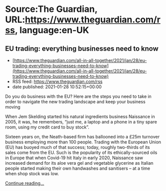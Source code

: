 # Source:The Guardian, URL:https://www.theguardian.com/rss, language:en-UK

## EU trading: everything businesses need to know
 - [https://www.theguardian.com/all-in-all-together/2021/jan/28/eu-trading-everything-businesses-need-to-know](https://www.theguardian.com/all-in-all-together/2021/jan/28/eu-trading-everything-businesses-need-to-know)
 - RSS feed: https://www.theguardian.com/rss
 - date published: 2021-01-28 10:52:15+00:00

<p>Do you do business with the EU? Here are the steps you need to take in order to navigate the new trading landscape and keep your business moving</p><p>When Jem Skelding started his natural ingredients business Naissance in 2005, it was, he remembers, “just me, a laptop and a phone in a tiny spare room, using my credit card to buy stock”.</p><p>Sixteen years on, the Neath-based firm has ballooned into a £25m turnover business employing more than 100 people. Trading with the European Union (EU) has buoyed much of that success; today, roughly two-thirds of its sales come from the EU. Such is the popularity of its ethically-sourced oils in Europe that when Covid-19 hit Italy in early 2020, Naissance saw increased demand for its aloe vera gel and vegetable glycerine as Italian people started making their own handwashes and sanitisers – at a time when shop stock was low.</p> <a href="https://www.theguardian.com/all-in-all-together/2021/jan/28/eu-trading-everything-businesses-need-to-know">Continue reading...</a>

